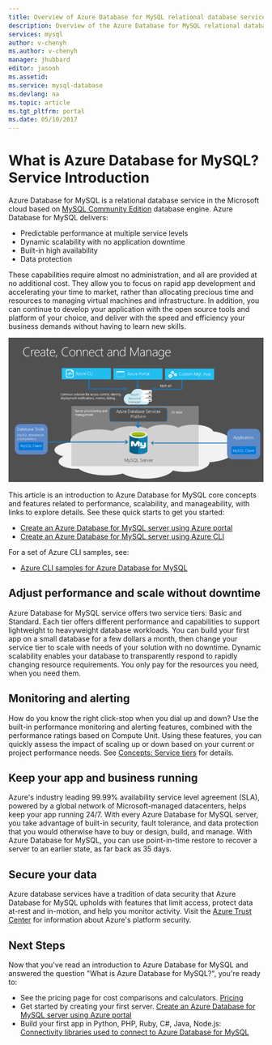 ```yaml
---
title: Overview of Azure Database for MySQL relational database service | Microsoft Docs
description: Overview of the Azure Database for MySQL relational database service.
services: mysql
author: v-chenyh
ms.author: v-chenyh
manager: jhubbard
editor: jasonh
ms.assetid:
ms.service: mysql-database
ms.devlang: na
ms.topic: article
ms.tgt_pltfrm: portal
ms.date: 05/10/2017
---
```



# What is Azure Database for MySQL? Service Introduction
Azure Database for MySQL is a relational database service in the Microsoft cloud based on [MySQL Community Edition](https://www.mysql.com/products/community/) database engine.  Azure Database for MySQL delivers:

- Predictable performance at multiple service levels
- Dynamic scalability with no application downtime
- Built-in high availability
- Data protection

These capabilities require almost no administration, and all are provided at no additional cost. They allow you to focus on rapid app development and accelerating your time to market, rather than allocating precious time and resources to managing virtual machines and infrastructure. In addition, you can continue to develop your application with the open source tools and platform of your choice, and deliver with the speed and efficiency your business demands without having to learn new skills.

![Azure Database for MySQL conceptual diagram](media/overview/1-azure-db-for-mysql-conceptual-diagram.png)

This article is an introduction to Azure Database for MySQL core concepts and features related to performance, scalability, and manageability, with links to explore details. See these quick starts to get you started:
- [Create an Azure Database for MySQL server using Azure portal](quickstart-create-mysql-server-database-using-azure-portal.md)
- [Create an Azure Database for MySQL server using Azure CLI](quickstart-create-mysql-server-database-using-azure-cli.md)

For a set of Azure CLI samples, see:
- [Azure CLI samples for Azure Database for MySQL](sample-scripts-azure-cli.md)

## Adjust performance and scale without downtime
Azure Database for MySQL service offers two service tiers: Basic and Standard. Each tier offers different performance and capabilities to support lightweight to heavyweight database workloads. You can build your first app on a small database for a few dollars a month, then change your service tier to scale with needs of your solution with no downtime. Dynamic scalability enables your database to transparently respond to rapidly changing resource requirements. You only pay for the resources you need, when you need them.

## Monitoring and alerting
How do you know the right click-stop when you dial up and down? Use the built-in performance monitoring and alerting features, combined with the performance ratings based on Compute Unit. Using these features, you can quickly assess the impact of scaling up or down based on your current or project performance needs. See [Concepts: Service tiers](concepts-service-tiers.md) for details.

## Keep your app and business running
Azure's industry leading 99.99% availability service level agreement (SLA), powered by a global network of Microsoft-managed datacenters, helps keep your app running 24/7. With every Azure Database for MySQL server, you take advantage of built-in security, fault tolerance, and data protection that you would otherwise have to buy or design, build, and manage. With Azure Database for MySQL, you can use point-in-time restore to recover a server to an earlier state, as far back as 35 days.

## Secure your data
Azure database services have a tradition of data security that Azure Database for MySQL upholds with features that limit access, protect data at-rest and in-motion, and help you monitor activity. Visit the [Azure Trust Center](https://www.microsoft.com/en-us/TrustCenter/Security/default.aspx) for information about Azure's platform security.

## Next Steps
Now that you've read an introduction to Azure Database for MySQL and answered the question "What is Azure Database for MySQL?", you're ready to:
- See the pricing page for cost comparisons and calculators. [Pricing](https://azure.microsoft.com/pricing/details/mysql/)
- Get started by creating your first server. [Create an Azure Database for MySQL server using Azure portal](quickstart-create-mysql-server-database-using-azure-portal.md)
- Build your first app in Python, PHP, Ruby, C\#, Java, Node.js: [Connectivity libraries used to connect to Azure Database for MySQL](concepts-connection-libraries.md)
